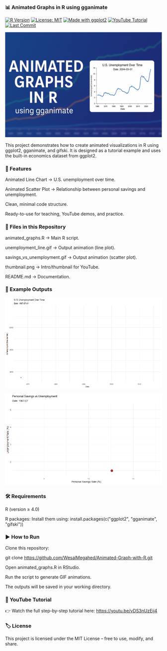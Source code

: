 ### 📊 Animated Graphs in R using gganimate
[![R Version](https://img.shields.io/badge/R-%3E%3D%204.0-blue)](https://www.r-project.org/)
[![License: MIT](https://img.shields.io/badge/License-MIT-green.svg)](LICENSE)
[![Made with ggplot2](https://img.shields.io/badge/Made%20with-ggplot2-orange)](https://ggplot2.tidyverse.org/)
[![YouTube Tutorial](https://img.shields.io/badge/YouTube-Watch%20Tutorial-red?logo=youtube)](https://youtube.com/)
[![Last Commit](https://img.shields.io/github/last-commit/WesalMegahed/Animated-Graph-with-R)](https://github.com/WesalMegahed/Animated-Graph-with-R/commits/main)


![Banner](A_promotional_digital_banner_showcases_creating_an.png)

This project demonstrates how to create animated visualizations in R using ggplot2, gganimate, and gifski.
It is designed as a tutorial example and uses the built-in economics dataset from ggplot2.


### 🚀 Features

Animated Line Chart → U.S. unemployment over time.

Animated Scatter Plot → Relationship between personal savings and unemployment.

Clean, minimal code structure.

Ready-to-use for teaching, YouTube demos, and practice.

### 📂 Files in this Repository

animated_graphs.R → Main R script.

unemployment_line.gif → Output animation (line plot).

savings_vs_unemployment.gif → Output animation (scatter plot).

thumbnail.png → Intro/thumbnail for YouTube.

README.md → Documentation.

### 📖 Example Outputs
![Unemployment Over Time](unemployment_line.gif)

![Savings vs Unemployment](savings_vs_unemployment.gif)



###  🛠 Requirements

R (version ≥ 4.0)

R packages:
Install them using: install.packages(c("ggplot2", "gganimate", "gifski"))

###  ▶️ How to Run

Clone this repository:

git clone https://github.com/WesalMegahed/Animated-Graph-with-R.git


Open animated_graphs.R in RStudio.

Run the script to generate GIF animations.

The outputs will be saved in your working directory.

###  🎥 YouTube Tutorial
👉 Watch the full step-by-step tutorial here: https://youtu.be/vDS3nUzEij4 

### 🏷 License

This project is licensed under the MIT License – free to use, modify, and share.
